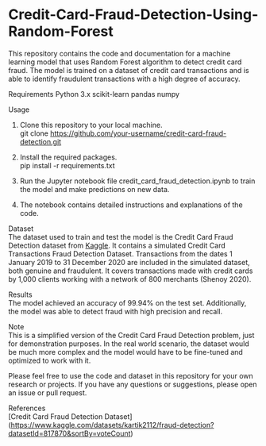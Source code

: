 # Credit-Card-Fraud-Detection-Using-Random-Forest

This repository contains the code and documentation for a machine learning model that uses Random Forest algorithm to detect credit card fraud. The model is trained on a dataset of credit card transactions and is able to identify fraudulent transactions with a high degree of accuracy.

Requirements
Python 3.x
scikit-learn
pandas
numpy

Usage
1. Clone this repository to your local machine.                 
git clone https://github.com/your-username/credit-card-fraud-detection.git

2. Install the required packages.                                                   
pip install -r requirements.txt

3. Run the Jupyter notebook file credit_card_fraud_detection.ipynb to train the model and make predictions on new data.                                 
4. The notebook contains detailed instructions and explanations of the code.                                    

Dataset                                                               
The dataset used to train and test the model is the Credit Card Fraud Detection dataset from [Kaggle](https://www.kaggle.com/datasets/kartik2112/fraud-detection?datasetId=817870&sortBy=voteCount). It contains a simulated Credit Card Transactions Fraud Detection Dataset. Transactions from the dates 1 January 2019 to 31 December 2020 are included in the simulated dataset, both genuine and fraudulent. It covers transactions made with credit cards by 1,000 clients working with a network of 800 merchants (Shenoy 2020). 

Results                                             
The model achieved an accuracy of 99.94% on the test set. Additionally, the model was able to detect fraud with high precision and recall.

Note                                                    
This is a simplified version of the Credit Card Fraud Detection problem, just for demonstration purposes. In the real world scenario, the dataset would be much more complex and the model would have to be fine-tuned and optimized to work with it.

Please feel free to use the code and dataset in this repository for your own research or projects. If you have any questions or suggestions, please open an issue or pull request.

References                                                                      
[Credit Card Fraud Detection Dataset] (https://www.kaggle.com/datasets/kartik2112/fraud-detection?datasetId=817870&sortBy=voteCount)

